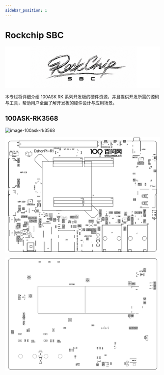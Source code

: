 ```yaml
---
sidebar_position: 1
---
```

# Rockchip SBC

![image-20241225160805412](images/image-20241225160805412.png)

本专栏将详细介绍 100ASK RK 系列开发板的硬件资源，并且提供开发所需的源码与工具，帮助用户全面了解开发板的硬件设计与应用场景。

## 100ASK-RK3568

![image-100ask-rk3568](images/100ask-rk3568.png)

![image-20241225161118287](images/image-20241225161118287.png)

![image-20241225161155798](images/image-20241225161155798.png)
